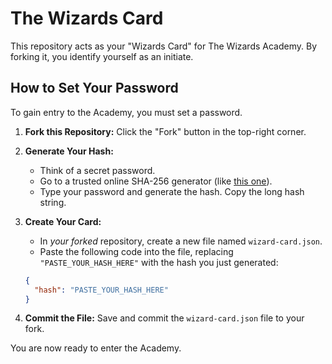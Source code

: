 # The Wizards Card

This repository acts as your "Wizards Card" for The Wizards Academy. By forking it, you identify yourself as an initiate.

## How to Set Your Password

To gain entry to the Academy, you must set a password.

1.  **Fork this Repository:** Click the "Fork" button in the top-right corner.
2.  **Generate Your Hash:**
    *   Think of a secret password.
    *   Go to a trusted online SHA-256 generator (like [this one](https://xorbin.com/tools/sha256-hash-calculator)).
    *   Type your password and generate the hash. Copy the long hash string.
3.  **Create Your Card:**
    *   In *your forked* repository, create a new file named `wizard-card.json`.
    *   Paste the following code into the file, replacing `"PASTE_YOUR_HASH_HERE"` with the hash you just generated:

    ```json
    {
      "hash": "PASTE_YOUR_HASH_HERE"
    }
    ```
4.  **Commit the File:** Save and commit the `wizard-card.json` file to your fork.

You are now ready to enter the Academy.
